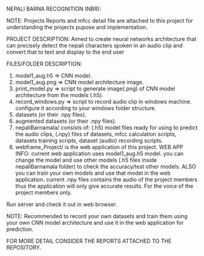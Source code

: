 NEPALI BARNA RECOGNITION (NBR):

NOTE: Projects Reports and mfcc detail file are attached to this project for understanding the projects pupose and
implementation.

PROJECT DESCRIPTION:
Aimed to create neural networks architecture that can precisely detect the nepali characters spoken in an 
  audio clip and convert that to text and display to the end user

FILES/FOLDER DESCRIPTION:

1. model1_aug.h5 => CNN model. 
2. model1_aug.png => CNN model architecture image.
3. print_model.py => script to generate image(.png) of CNN model architecture from the models (.h5).
4. record_windows.py => script to record audio clip  in windows machine. configure it according to your windows folder structure.
5. datasets (or their .npy files).
6. augmented datasets (or their .npy files).
7. nepaliBarnamala/ consists of:
    (.h5) model files ready for using to predict the audio clips,
    (.npy) files of datasets,
    mfcc calculation scripts,
    datasets training scripts,
    dataset (audio) recording scripts.
8. webframe_Project/ is the web application of this project. 
WEB APP INFO:
current web application uses model1_aug.h5 model.
you can change the model and use other models (.h5 files inside nepaliBarnamala folder) to check the 
accuracy/test other models.
ALSO you can train your own models and use that model in the web application.
current .npy files contains the audio of the project members thus the application will only give accurate results.
For the voice of the project members only.

Run server and check it out in web browser.

NOTE: Recommended to record your own datasets and train them using your own CNN model architecture and use it in the web application for prediction.

FOR MORE DETAIL CONSIDER THE REPORTS ATTACHED TO THE REPOSITORY.
